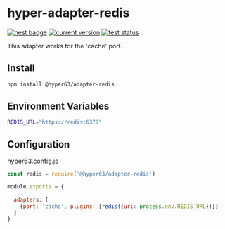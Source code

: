 # hyper-adapter-redis

[![nest badge](https://nest.land/badge.svg)](https://nest.land/package/hyper-adapter-redis)
[![current version](https://img.shields.io/github/tag/hyper63/hyper-adapter-redis)](https://github.com/hyper63/hyper-adapter-redis/tags/)
[![test status](https://github.com/hyper63/hyper-adapter-redis/workflows/.github/workflows/test.yml/badge.svg)](https://github.com/hyper63/hyper-adapter-redis/actions/workflows/test.yml)

This adapter works for the 'cache' port.

## Install

```sh
npm install @hyper63/adapter-redis
```

## Environment Variables

```sh
REDIS_URL="https://redis:6379"
```

## Configuration

hyper63.config.js

```js
const redis = require('@hyper63/adapter-redis')

module.exports = {
  ...
  adapters: [
    {port: 'cache', plugins: [redis({url: process.env.REDIS_URL})]}
  ]
}
```
